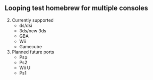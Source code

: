 ## Looping test homebrew for multiple consoles
2. Currently supported
   - ds/dsi 
   - 3ds/new 3ds 
   - GBA
   - Wii
   - Gamecube 
1. Planned future ports
   - Psp
   - Ps2
   - Wii U
   - Ps1
